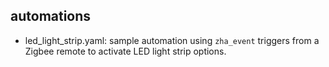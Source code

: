 ## automations

+ led_light_strip.yaml: sample automation using `zha_event` triggers from a Zigbee remote to activate LED light strip options.
